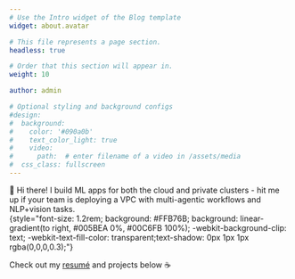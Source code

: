 ```yaml
---
# Use the Intro widget of the Blog template
widget: about.avatar

# This file represents a page section.
headless: true

# Order that this section will appear in.
weight: 10

author: admin

# Optional styling and background configs
#design:
#  background:
#    color: '#090a0b'
#    text_color_light: true
#    video:
#      path:  # enter filename of a video in /assets/media
#  css_class: fullscreen
---
```


👋 Hi there! I build ML apps for both the cloud and private clusters - hit me up if your team is deploying a VPC with multi-agentic workflows and NLP+vision tasks.  
{style="font-size: 1.2rem; background: #FFB76B; background: linear-gradient(to right,  #005BEA 0%, #00C6FB 100%); -webkit-background-clip: text; -webkit-text-fill-color: transparent;text-shadow: 0px 1px 1px rgba(0,0,0,0.3);"}

Check out my [resumé](/about/) and projects below ☕
